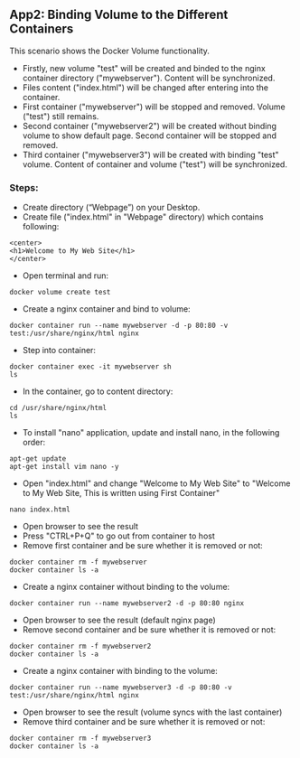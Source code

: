 ## App2: Binding Volume to the Different Containers

This scenario shows the Docker Volume functionality. 
- Firstly, new volume "test" will be created and binded to the nginx container directory ("mywebserver"). Content will be synchronized.
- Files content ("index.html") will be changed after entering into the container. 
- First container ("mywebserver") will be stopped and removed. Volume ("test") still remains.
- Second container ("mywebserver2") will be created without binding volume to show default page. Second container will be stopped and removed.
- Third container ("mywebserver3") will be created with binding "test" volume. Content of container and volume ("test") will be synchronized. 

### Steps: 

- Create directory (“Webpage”) on your Desktop.
- Create file ("index.html" in "Webpage" directory) which contains following:
```
<center>
<h1>Welcome to My Web Site</h1>
</center>
```
- Open terminal and run:
```
docker volume create test
```
- Create a nginx container and bind to volume:
```
docker container run --name mywebserver -d -p 80:80 -v test:/usr/share/nginx/html nginx
```
- Step into container:
```
docker container exec -it mywebserver sh
ls
```
- In the container, go to content directory:
```
cd /usr/share/nginx/html
ls
```
- To install "nano" application, update and install nano, in the following order:
```
apt-get update
apt-get install vim nano -y
```
- Open "index.html" and change "Welcome to My Web Site" to "Welcome to My Web Site, This is written using First Container"
```
nano index.html
```
- Open browser to see the result
- Press "CTRL+P+Q" to go out from container to host
- Remove first container and be sure whether it is removed or not: 
```
docker container rm -f mywebserver
docker container ls -a
```
- Create a nginx container without binding to the volume:
```
docker container run --name mywebserver2 -d -p 80:80 nginx
```
- Open browser to see the result (default nginx page)
- Remove second container and be sure whether it is removed or not: 
```
docker container rm -f mywebserver2
docker container ls -a
```
- Create a nginx container with binding to the volume:
```
docker container run --name mywebserver3 -d -p 80:80 -v test:/usr/share/nginx/html nginx
```
- Open browser to see the result (volume syncs with the last container)
- Remove third container and be sure whether it is removed or not: 
```
docker container rm -f mywebserver3
docker container ls -a
```
